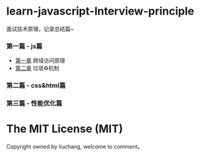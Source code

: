 # learn-javascript-Interview-principle
面试技术原理，记录总结篇~

### 第一篇 - js篇

* [第一章](https://github.com/Yoko613/jsonp-/blob/master/LICENSE.md/.gitignore/%E5%8E%9F%E7%90%86.md) 跨域访问原理
* [第二章](https://github.com/Yoko613/learn-javascript/tree/master/chapter2) 垃圾♻️机制

### 第二篇 - css&html篇

### 第三篇 - 性能优化篇
# The MIT License (MIT)
Copyright owned by liuchang, welcome to comment。

